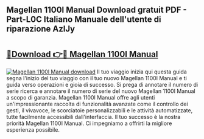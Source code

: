 ## Magellan 1100I Manual Download gratuit PDF - Part-L0C Italiano Manuale dell'utente di riparazione AzlJy

# <h2><a href="http://dfeuuy0.blite.top/?on=Magellan+1100I+Manual">🔗Download 👉🔴 Magellan 1100I Manual</a></h2>

[![Magellan 1100I Manual download](https://i.imgur.com/lujVjoI.png)](http://dfeuuy0.blite.top/?on=Magellan+1100I+Manual)
Il tuo viaggio inizia qui questa guida segna l'inizio del tuo viaggio con il tuo nuovo Magellan 1100I Manual e ti guida verso operazioni e gioia di successo. Si prega di annotare il numero di serie ricerca e annotare il numero di serie del nuovo Magellan 1100I Manual a scopo di garanzia. Magellan 1100I Manual offre agli utenti un'impressionante raccolta di funzionalità avanzate come il controllo dei gesti, il vivavoce, le scorciatoie personalizzabili e le attività automatizzate, tutte facilmente accessibili dall'interfaccia. Il tuo successo è la nostra priorità Magellan 1100I Manual. Ci impegniamo a offrirti la migliore esperienza possibile.
